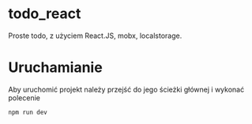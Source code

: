 # todo_react
Proste todo, z użyciem React.JS, mobx, localstorage.

# Uruchamianie
Aby uruchomić projekt należy przejść do jego ścieżki głównej i wykonać polecenie

``` npm run dev ```
